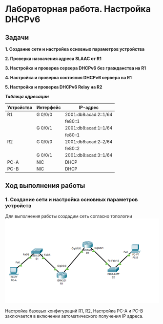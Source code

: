 # Лабораторная работа. Настройка DHCPv6
## Задачи
**1. Создание сети и настройка основных параметров устройства** 

**2. Проверка назначения адреса SLAAC от R1**

**3. Настройка и проверка сервера DHCPv6 без гражданства на R1**

**4. Настройка и проверка состояния DHCPv6 сервера на R1**

**5. Настройка и проверка DHCPv6 Relay на R2**


  
    
     
      
  ***Таблица адресации*** 
  
  
| Устройство |Интерфейс     | IP-адрес               | 
|------------|--------------|---------------         |
|    R1      | G 0/0/0      | 2001:db8:acad:2::1/64  |
|            |              | fe80::1                |
|            | G 0/0/1      | 2001:db8:acad:1::1/64  |
|            |              | fe80::1                |  
|    R2      | G 0/0/0      | 2001:db8:acad:2::2/64  |
|            |              |  fe80::2               |     
|            | G 0/0/1      | 2001:db8:acad:3::1/64  |   
|    PC-A    | NIC          | DHCP  |
|    PC-B    | NIC          | DHCP  |   


## Ход выполнения работы    
### 1. Создание сети и настройка основных параметров устройств    
Для выполнения работы создадим сеть согласно топологии    
![](pic/network.png)    

Настройка базовых конфигураций [R1](config/base_setting_R1), [R2](config/base_setting_R2), 
Настройка PC-A и PC-B заключается в включении автоматического получения IP адреса.    

 

  
  

